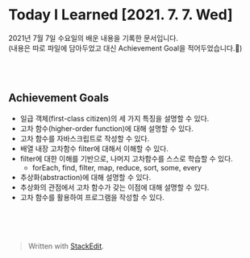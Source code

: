 ﻿
# Today I Learned [2021. 7. 7. Wed]


2021년 7월 7일 수요일의 배운 내용을 기록한 문서입니다.  
(내용은 따로 파일에 담아두었고 대신 Achievement Goal을 적어두었습니다.🙂)


<br><br>

## Achievement Goals

-   일급 객체(first-class citizen)의 세 가지 특징을 설명할 수 있다.
-   고차 함수(higher-order function)에 대해 설명할 수 있다.
-   고차 함수를 자바스크립트로 작성할 수 있다.
-   배열 내장 고차함수 filter에 대해서 이해할 수 있다.
-   filter에 대한 이해를 기반으로, 나머지 고차함수를 스스로 학습할 수 있다.
    -   forEach, find, filter, map, reduce, sort, some, every
-   추상화(abstraction)에 대해 설명할 수 있다.
-   추상화의 관점에서 고차 함수가 갖는 이점에 대해 설명할 수 있다.
-   고차 함수를 활용하여 프로그램을 작성할 수 있다.

<br><br><br>

> Written with [StackEdit](https://stackedit.io/).

